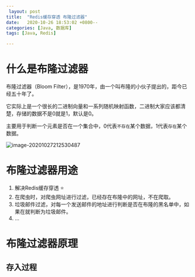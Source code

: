 ```yaml
---
 layout: post
title:  "Redis缓存穿透 布隆过滤器"
date:   2020-10-26 18:53:02 +0800--
categories: [Java, 数据库]
tags: [Java, Redis]  

---
```


# 什么是布隆过滤器

布隆过滤器（Bloom Filter），是1970年，由一个叫布隆的小伙子提出的，距今已经五十年了。

它实际上是一个很长的二进制向量和一系列随机映射函数，二进制大家应该都清楚，存储的数据不是0就是1，默认是0。

主要用于判断一个元素是否在一个集合中，0代表`不存在`某个数据，1代表`存在`某个数据。  

![image-20201027212530487](/Users/silince/Develop/博客/blog_to_git/assets/imgs/image-20201027212530487.png)

# 布隆过滤器用途

1. 解决Redis缓存穿透 ⭐️
2. 在爬虫时，对爬虫网址进行过滤，已经存在布隆中的网址，不在爬取。
3. 垃圾邮件过滤，对每一个发送邮件的地址进行判断是否在布隆的黑名单中，如果在就判断为垃圾邮件。
4. ...



# 布隆过滤器原理

## **存入过程**

​    